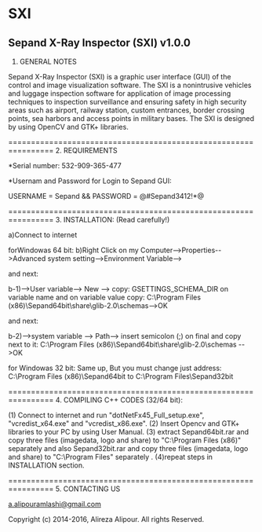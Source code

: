 # SXI



Sepand X-Ray Inspector (SXI)  v1.0.0
-------------------------------------


1. GENERAL NOTES

Sepand X-Ray Inspector (SXI) is a graphic user interface (GUI) of the control and image visualization software. The SXI is a nonintrusive vehicles and luggage inspection software for application of image processing techniques to inspection surveillance and ensuring safety in high security areas such as airport, railway station, custom entrances, border crossing points, sea harbors and access points in military bases. The SXI is designed by using OpenCV and GTK+ libraries.   

================================================================
2. REQUIREMENTS

*Serial number: 532-909-365-477

*Usernam and Password for Login to Sepand GUI: 

USERNAME = Sepand && PASSWORD = @#Sepand3412!*@

================================================================
3. INSTALLATION: (Read carefully!)

a)Connect to internet

forWindowas 64 bit:
b)Right Click on my Computer-->Properties-->Advanced system setting-->Environment Variable-->

and next:

b-1)-->User variable--> New --> copy: GSETTINGS_SCHEMA_DIR on variable name and on variable value copy: C:\Program Files (x86)\Sepand64bit\share\glib-2.0\schemas-->OK

and next:

b-2)-->system variable --> Path--> insert semicolon (;) on final and copy next to it: C:\Program Files (x86)\Sepand64bit\share\glib-2.0\schemas -->OK


for Windowas 32 bit: Same up, But you must change just address: C:\Program Files (x86)\Sepand64bit to C:\Program Files\Sepand32bit

================================================================
4. COMPILING C++ CODES (32/64 bit): 

(1) Connect to internet and run "dotNetFx45_Full_setup.exe", "vcredist_x64.exe" and "vcredist_x86.exe". (2) Insert Opencv and GTK+ libraries to your PC by using User Manual. (3) extract Sepand64bit.rar and copy three files (imagedata, logo and share) to "C:\Program Files (x86)" separately and also Sepand32bit.rar and copy three files (imagedata, logo and share) to "C:\Program Files" separately . (4)repeat steps in INSTALLATION section.

================================================================
5. CONTACTING US

a.alipouramlashi@gmail.com 

Copyright (c) 2014-2016, Alireza Alipour. All rights Reserved.


                     

                     
